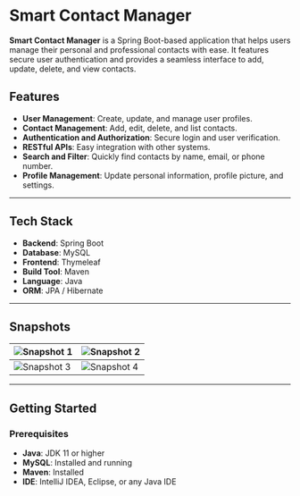 # Smart Contact Manager

**Smart Contact Manager** is a Spring Boot-based application that helps users manage their personal and professional contacts with ease. It features secure user authentication and provides a seamless interface to add, update, delete, and view contacts.

## Features

- **User Management**: Create, update, and manage user profiles.
- **Contact Management**: Add, edit, delete, and list contacts.
- **Authentication and Authorization**: Secure login and user verification.
- **RESTful APIs**: Easy integration with other systems.
- **Search and Filter**: Quickly find contacts by name, email, or phone number.
- **Profile Management**: Update personal information, profile picture, and settings.

---

## Tech Stack

- **Backend**: Spring Boot
- **Database**: MySQL
- **Frontend**: Thymeleaf
- **Build Tool**: Maven
- **Language**: Java
- **ORM**: JPA / Hibernate

---

## Snapshots

| ![Snapshot 1](https://github.com/user-attachments/assets/7027107d-c867-4d10-8039-a1a367366666) | ![Snapshot 2](https://github.com/user-attachments/assets/d3bf2f29-575b-43a8-bc08-dc196c87c247) |
|--------------------------------------------------------------------------------------------------|--------------------------------------------------------------------------------------------------|
| ![Snapshot 3](https://github.com/user-attachments/assets/0100794e-45bd-42f4-96a6-d232fa9d5fcd) | ![Snapshot 4](https://github.com/user-attachments/assets/c30cc102-10b2-430f-aec8-462bbbc7a270) |

---

## Getting Started

### Prerequisites

- **Java**: JDK 11 or higher
- **MySQL**: Installed and running
- **Maven**: Installed
- **IDE**: IntelliJ IDEA, Eclipse, or any Java IDE 

